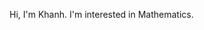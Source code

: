 Hi, I'm Khanh. I'm interested in Mathematics.<br>

<!-- ![Khanh's github stats](https://github-readme-stats-git-masterrstaa-rickstaa.vercel.app/api?username=duongngockhanh&show_icons=false&theme=swift) -->

